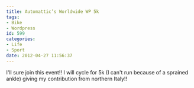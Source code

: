```yaml
---
title: Automattic’s Worldwide WP 5k
tags:
- Bike
- Wordpress
id: 599
categories:
- Life
- Sport
date: 2012-04-27 11:56:37
---
```


I'll sure join this event!!
I will cycle for 5k (I can't run because of a sprained ankle) giving my contribution from northern Italy!!
